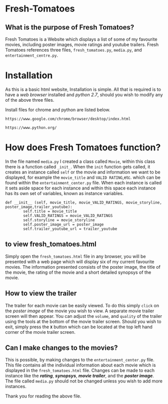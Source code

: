 # Fresh-Tomatoes

## What is the purpose of Fresh Tomatoes?
Fresh Tomatoes is a Website which displays a list of some of my favourite movies, including poster images,
movie ratings and youtube trailers.
Fresh Tomatoes references three files, `fresh_tomatoes.py`, `media.py`, and `entertainment_centre.py`.

# Installation

As this is a basic html website, Installation is simple. All that is required is to have a *web browser* installed and *python 2.7*, should you wish to modify any of the above three files.

Install files for chrome and python are listed below.

`https://www.google.com/chrome/browser/desktop/index.html`

`https://www.python.org/`

# How does Fresh Tomatoes function?

In the file named `media.py` I created a class called `Movie`, within this class there is a function called `_init_`. 
When the `init` function gets called, it creates an instance called `self` or the movie and information we want to be displayed, for example the `movie_title` and `VALID RATING`,etc. which can be found within the `entertainment_center.py` file. When each instance is called it sets aside space for each instance and within this space each instance has its own set of variables, known as instance variables.
```
def __init__ (self, movie_title, movie_VALID_RATINGS, movie_storyline, poster_image,trailer_youtube):
        self.title = movie_title
        self.VALID_RATINGS = movie_VALID_RATINGS
        self.storyline = movie_storyline
        self.poster_image_url = poster_image
        self.trailer_youtube_url = trailer_youtube
```

## to view fresh_tomatoes.html
Simply open the `fresh_tomatoes.html` file in any browser, you will be presented with a web page which will display six of my current favourite movies.
The information presented consists of the poster image, the title of the movie, the rating of the movie and a short detailed synopsys of the movie.

## How to view the trailer
The trailer for each movie can be easily viewed. To do this simply `click` on the *poster image* of the movie you wish to view.
A separate movie trailer screen will then appear. You can adjust the `volume`, and `quality` of the trailer using the tools at the bottom of the movie trailer screen.
Should you wish to exit, simply press the **`X`** button which can be located at the top left hand corner of the movie trailer screen.

## Can I  make changes to the movies?
This is possible, by making changes to the `entertainment_center.py` file.
This file contains all the individual information about each movie which is displayed in the `fresh_tomatoes.html` file.
Changes can be made to each instance like the _**rating**_, _**synopsys**_, _**movie trailer**_, and the _**poster image**_.
The file called `media.py` should not be changed unless you wish to add more instances.

Thank you for reading the above file.








